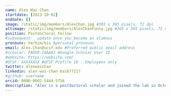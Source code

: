 ```yaml
---
name: Alex Wai Chan
startdate: [2023-10-02]
enddate: []
image: /static/img/members/AlexChan.jpg #365 x 365 pixels, 72 dpi
altimage: /static/img/members/AlexChanFunny.jpg #365 x 365 pixels, 72 dpi
position: Postdoctoral Fellow
#subsequent:  update once you become an alumnus
pronouns: he/him/his #personal pronouns
email: Alex.Chan@ucsf.edu #Preferred public email address
#scholar: PA8hR-IAAAAJ #Google Scholar User ID
#website: https://website.com/
#UCSF: XXXXXXXX #UCSF Profile ID - Employees only
twitter: alexwaichan
linkedin: alex-wai-chan-ba1677217
#github: username
orcid: 0000-0002-5444-5756
description: "Alex is a postdoctoral scholar and joined the lab in October 2023. Alex grew up in the Bay Area in Daly City and obtained a degree in Molecular, Cell and Developmental Biology at UCLA. He completed his PhD at MIT in the Department of Biology where he conducted his research in the lab of [Dr. Sebastian Lourido](https://louridolab.wi.mit.edu/) studying a single-cell eukaryotic pathogenic parasite called Toxoplasma gondii. His work focused on understanding the signaling events controlling virulence factor secretion that is required for infection. His work leveraged a combination of quantitative proteomics, biochemistry and light microscopy. In the Bondy-Denomy lab, Alex is now studying a more ancient battle between bacteria and the viruses that infect them. Alex is interested in developing genetic and biochemical approaches to identify new defense and anti-defense strategies used by these organisms. In his free time, Alex enjoys climbing, hiking, cooking, playing board games and learning about honey bees."
---
```

